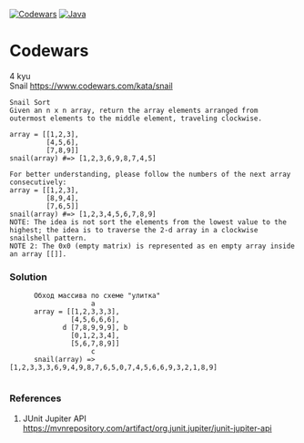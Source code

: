 [![Codewars](https://img.shields.io/badge/Codewars-000000??style=for-the-badge&logo=Codewars&logoColor=B1361E)](https://www.codewars.com/)
[![Java](https://img.shields.io/badge/Java-E43222??style=for-the-badge&logo=java&logoColor=FFFFFF)](https://java.com/)

# Codewars
4 kyu <br>
Snail https://www.codewars.com/kata/snail
```
Snail Sort
Given an n x n array, return the array elements arranged from outermost elements to the middle element, traveling clockwise.

array = [[1,2,3],
         [4,5,6],
         [7,8,9]]
snail(array) #=> [1,2,3,6,9,8,7,4,5]

For better understanding, please follow the numbers of the next array consecutively:
array = [[1,2,3],
         [8,9,4],
         [7,6,5]]
snail(array) #=> [1,2,3,4,5,6,7,8,9]
NOTE: The idea is not sort the elements from the lowest value to the highest; the idea is to traverse the 2-d array in a clockwise snailshell pattern.
NOTE 2: The 0x0 (empty matrix) is represented as en empty array inside an array [[]].
```
### Solution
```
      Обход массива по схеме "улитка"
                    a
      array = [[1,2,3,3,3],
               [4,5,6,6,6],
             d [7,8,9,9,9], b
               [0,1,2,3,4],
               [5,6,7,8,9]]
                    c
      snail(array) => [1,2,3,3,3,6,9,4,9,8,7,6,5,0,7,4,5,6,6,9,3,2,1,8,9]
   
```
### References
1. JUnit Jupiter API https://mvnrepository.com/artifact/org.junit.jupiter/junit-jupiter-api
